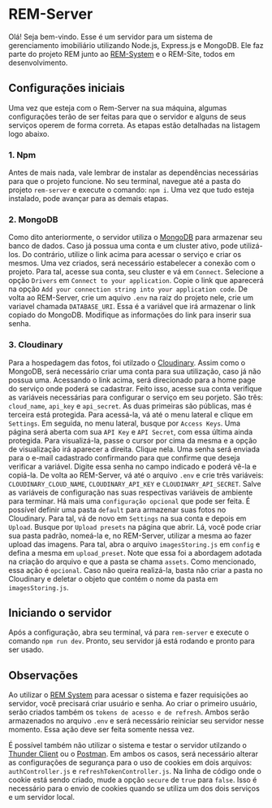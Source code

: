 # REM-Server

Olá! Seja bem-vindo. Esse é um servidor para um sistema de gerenciamento imobiliário utilizando Node.js, Express.js e MongoDB. Ele faz parte do projeto REM junto ao [REM-System](https://github.com/moraesandre88/rem-system) e o REM-Site, todos em desenvolvimento. 

## Configurações iniciais

Uma vez que esteja com o Rem-Server na sua máquina, algumas configurações terão de ser feitas para que o servidor e alguns de seus serviços operem de forma correta. As etapas estão detalhadas na listagem logo abaixo.

### 1. Npm

Antes de mais nada, vale lembrar de instalar as dependências necessárias para que o projeto funcione. No seu terminal, navegue até a pasta do projeto `rem-server` e execute o comando: `npm i`. Uma vez que tudo esteja instalado, pode avançar para as demais etapas.

### 2. MongoDB

Como dito anteriormente, o servidor utiliza o [MongoDB](https://www.mongodb.com/pt-br) para armazenar seu banco de dados. Caso já possua uma conta e um cluster ativo, pode utilizá-los. Do contrário, utilize o link acima para acessar o serviço e criar os mesmos. Uma vez criados, será necessário estabelecer a conexão com o projeto. Para tal, acesse sua conta, seu cluster e vá em `Connect`. Selecione a opção `Drivers` em `Connect to your application`. Copie o link que aparecerá na opção `Add your connection string into your application code`. De volta ao REM-Server, crie um aquivo `.env` na raiz do projeto nele, crie um variavel chamada `DATABASE_URI`. Essa é a variável que irá armazenar o link copiado do MongoDB. Modifique as informações do link para inserir sua senha. 

### 3. Cloudinary

Para a hospedagem das fotos, foi utilzado o [Cloudinary](https://cloudinary.com/). Assim como o MongoDB, será necessário criar uma conta para sua utilização, caso já não possua uma. Acessando o link acima, será direcionado para a home page do serviço onde poderá se cadastrar. Feito isso, acesse sua conta verifique as variáveis necessárias para configurar o serviço em seu porjeto. São três: `cloud_name`, `api_key` e `api_secret`. As duas primeiras são públicas, mas é terceira está protegida. Para acessá-la, vá até o menu lateral e clique em `Settings`. Em seguida, no menu lateral, busque por `Access Keys`. Uma página será aberta com sua `API Key` e `API Secret`, com essa última ainda protegida. Para visualizá-la, passe o cursor por cima da mesma e a opção de visualização irá aparecer a direita. Clique nela. Uma senha será enviada para o e-mail cadastrado confirmando para que confirme que deseja verificar a variável. Digite essa senha no campo indicado e poderá vê-la e copiá-la. De volta ao REM-Server, vá até o arquivo `.env` e crie três variáveis: `CLOUDINARY_CLOUD_NAME`, `CLOUDINARY_API_KEY` e `CLOUDINARY_API_SECRET`. Salve as variáveis de configuração nas suas respectivas variáveis de ambiente para terminar. Há mais uma `configuração opcional` que pode ser feita. É possível definir uma pasta `default` para armazenar suas fotos no Cloudinary. Para tal, vá de novo em `Settings` na sua conta e depois em `Upload`. Busque por `Upload presets` na página que abrir. Lá, você pode criar sua pasta padrão, nomeá-la e, no REM-Server, utilizar a mesma ao fazer upload das imagens. Para tal, abra o arquivo `imagesStoring.js` em `config` e defina a mesma em `upload_preset`. Note que essa foi a abordagem adotada na criação do arquivo e que a pasta se chama `assets`. Como mencionado, essa ação é `opcional`. Caso não queira realizá-la, basta não criar a pasta no Cloudinary e deletar o objeto que contém o nome da pasta em `imagesStoring.js`.

## Iniciando o servidor

Após a configuração, abra seu terminal, vá para `rem-server` e execute o comando `npm run dev`. Pronto, seu servidor já está rodando e pronto para ser usado. 

## Observações

Ao utilizar o [REM System](https://github.com/moraesandre88/rem-system) para acessar o sistema e fazer requisições ao servidor, você precisará criar usuário e senha. Ao criar o primeiro usuário, serão criados também os `tokens de acesso e de refresh`. Ambos serão armazenados no arquivo `.env` e será necessário reiniciar seu servidor nesse momento. Essa ação deve ser feita somente nessa vez.

É possível também não utilizar o sistema e testar o servidor utilzando o [Thunder Client](https://www.thunderclient.com/) ou o [Postman](https://www.postman.com/). Em ambos os casos, será necessário alterar as configurações de segurança para o uso de cookies em dois arquivos: `authController.js` e `refreshTokenController.js`. Na linha de código onde o cookie está sendo criado, mude a opção `secure` de `true` para `false`. Isso é necessário para o envio de cookies quando se utiliza um dos dois serviços e um servidor local. 
